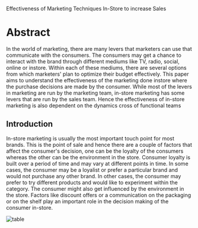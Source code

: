 Effectiveness of Marketing Techniques In-Store to increase Sales

# Abstract
In the world of marketing, there are many levers that marketers can use that communicate with the consumers. The consumers may get a chance to interact with the brand through different mediums like TV, radio, social, online or instore. Within each of these mediums, there are several options from which marketers' plan to optimize their budget effectively. This paper aims to understand the effectiveness of the marketing done instore where the purchase decisions are made by the consumer. While most of the levers in marketing are run by the marketing team, in-store marketing has some levers that are run by the sales team. Hence the effectiveness of in-store marketing is also dependent on the dynamics cross of functional teams

## Introduction
In-store marketing is usually the most important touch point for most brands. This is the point of sale and hence there are a couple of factors that affect the consumer's decision, one can be the loyalty of the consumers whereas the other can be the environment in the store. Consumer loyalty is built over a period of time and may vary at different points in time. In some cases, the consumer may be a loyalist or prefer a particular brand and would not purchase any other brand. In other cases, the consumer may prefer to try different products and would like to experiment within the category. The consumer might also get influenced by the environment in the store. Factors like discount offers or a communication on the packaging or on the shelf play an important role in the decision making of the consumer in-store.

![table](https://user-images.githubusercontent.com/26511644/41076783-27336a1a-69c8-11e8-80d4-4edf097f20a5.jpg)
